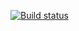 [![Build status](https://ci.appveyor.com/api/projects/status/dd6ayst1x02x2q2q?svg=true)](https://ci.appveyor.com/project/KseniiaVv/cardalfa)